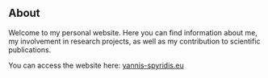 ## About

Welcome to my personal website. Here you can find information about me, my involvement in research projects, as well as my contribution to scientific publications.

You can access the website here: [yannis-spyridis.eu](https://yannis-spyridis.eu/)
